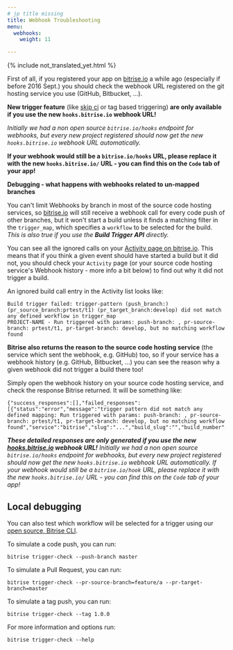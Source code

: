 ```yaml
---
# jp title missing
title: Webhook Troubleshooting
menu:
  webhooks:
    weight: 11

---
```


{% include not_translated_yet.html %}

First of all, if you registered your app on [bitrise.io](https://www.bitrise.io) a while ago (especially
if before 2016 Sept.) you should check the webhook URL registered on the git hosting service you use (GitHub, Bitbucket, ...).

__New trigger feature__ (like [skip ci](https://bitrise-io.github.io/devcenter/tips-and-tricks/skip-a-build/) or tag based triggering)
__are only available if you use the new `hooks.bitrise.io` webhook URL!__

_Initially we had a non open source `bitrise.io/hooks` endpoint for webhooks,
but every new project registered should now get the new `hooks.bitrise.io` webhook URL automatically._

__If your webhook would still be a `bitrise.io/hooks` URL, please replace it with the new `hooks.bitrise.io/` URL - you can find this on the `Code` tab of your app!__

__Debugging - what happens with webhooks related to un-mapped branches__

You can't limit Webhooks by branch in most of the source code hosting services,
so [bitrise.io](https://www.bitrise.io) will still receive a webhook call for every code push of other branches,
but it won't start a build unless it finds a matching filter in the `trigger_map`,
which specifies a `workflow` to be selected for the build.
_This is also true if you use the __Build Trigger API__ directly._

You can see all the ignored calls on your [Activity page on bitrise.io](http://www.bitrise.io/activity).
This means that if you think a given event should have started a build but it did not,
you should check your `Activity` page (or your source code hosting service's Webhook history - more info a bit below)
to find out why it did not trigger a build.

An ignored build call entry in the Activity list looks like:

```
Build trigger failed: trigger-pattern (push_branch:) (pr_source_branch:prtest/t1) (pr_target_branch:develop) did not match any defined workflow in trigger_map
PROJECT-NAME - Run triggered with params: push-branch: , pr-source-branch: prtest/t1, pr-target-branch: develop, but no matching workflow found
```

__Bitrise also returns the reason to the source code hosting service__ (the service which sent the webhook, e.g. GitHub) too,
so if your service has a webhook history (e.g. GitHub, Bitbucket, ...)
you can see the reason why a given webhook did not trigger a build there too!

Simply open the webhook history on your source code hosting service,
and check the response Bitrise returned. It will be something like:

```
{"success_responses":[],"failed_responses":[{"status":"error","message":"trigger pattern did not match any defined mapping: Run triggered with params: push-branch: , pr-source-branch: prtest/t1, pr-target-branch: develop, but no matching workflow found","service":"bitrise","slug":"...","build_slug":"","build_number":0,"build_url":"","triggered_workflow":""}]}
```

___These detailed responses are only generated if you use
the new [hooks.bitrise.io](https://hooks.bitrise.io) webhook URL!__
Initially we had a non open source `bitrise.io/hooks` endpoint
for webhooks, but every new project registered should now get the new
`hooks.bitrise.io` webhook URL automatically. If your webhook
would still be a `bitrise.io/hook` URL, please replace it with the new
`hooks.bitrise.io/` URL - you can find this on the `Code` tab of your app!_

## Local debugging

You can also test which workflow will be selected for a trigger
using our [open source, Bitrise CLI](https://www.bitrise.io/cli).

To simulate a code push, you can run:

```
bitrise trigger-check --push-branch master
```

To simulate a Pull Request, you can run:

```
bitrise trigger-check --pr-source-branch=feature/a --pr-target-branch=master
```

To simulate a tag push, you can run:

```
bitrise trigger-check --tag 1.0.0
```

For more information and options run:

```
bitrise trigger-check --help
```
